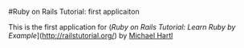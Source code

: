 #Ruby on Rails Tutorial: first applicaiton

This is the first application for (*Ruby on Rails Tutorial: Learn Ruby by Example*](http://railstutorial.org/) by [Michael Hartl](http://www.michaelhartl.com)
